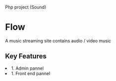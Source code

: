 Php project (Sound)

# Flow
A music streaming site contains audio / video music

<h2>Key Features</h2>
<li>1. Admin pannel</li>
<li>1. Front end pannel</li>
